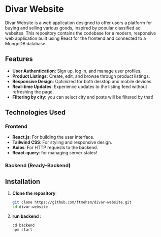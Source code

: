 # Divar Website

Divar Website is a web application designed to offer users a platform for buying and selling various goods, inspired by popular classified ad websites. This repository contains the codebase for a modern, responsive web application built using React for the frontend and connected to a MongoDB database.

## Features

- **User Authentication**: Sign up, log in, and manage user profiles.
- **Product Listings**: Create, edit, and browse through product listings.
- **Responsive Design**: Optimized for both desktop and mobile devices.
- **Real-time Updates**: Experience updates to the listing feed without refreshing the page.
- **Filtering by city**: you can select city and posts will be filtered by that!

## Technologies Used

### Frontend
- **React.js**: For building the user interface.
- **Tailwind CSS**: For styling and responsive design.
- **Axios**: For HTTP requests to the backend.
- **React-query**: for managing server states!

### Backend (Ready-Backend)

## Installation

1. **Clone the repository**:
   ```bash
   git clone https://github.com/ftmehsm/divar-website.git
   cd divar-website
2. **run backend** :
   ```
   cd backend
   npm start
